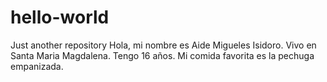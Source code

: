 # hello-world
Just another repository
Hola, mi nombre es Aide Migueles Isidoro.
Vivo en Santa Maria Magdalena.
Tengo 16 años.
Mi comida favorita es la pechuga empanizada.

